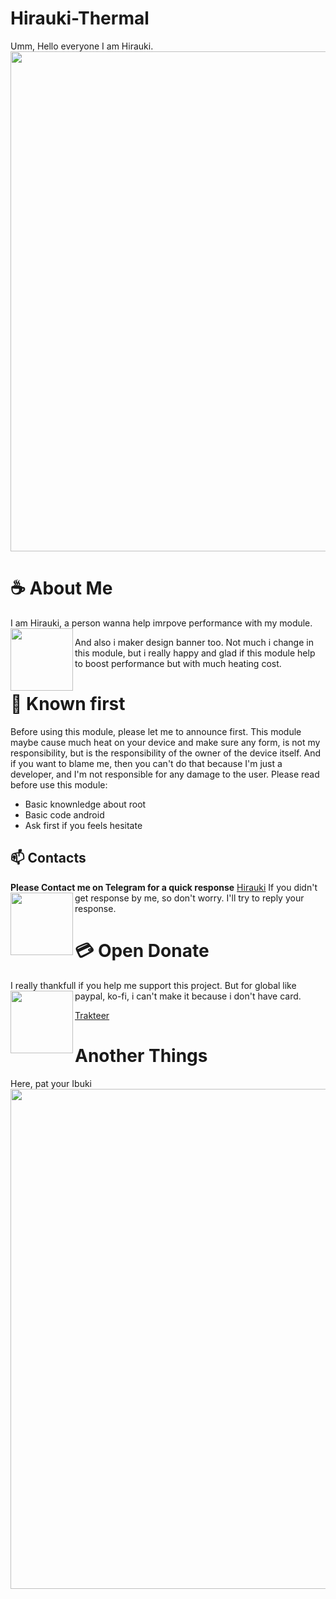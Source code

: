 # Hirauki-Thermal
Umm, Hello everyone I am Hirauki.
<img align="center" width="800" src="https://github.com/user-attachments/assets/6d80d35c-611e-46cb-a0c9-42c8f0b0a406">


# ☕ About Me
<a>I am Hirauki, a person wanna help imrpove performance with my module.</a>
<img align="left" width="100" src="https://github.com/user-attachments/assets/36165b23-81f6-4241-aae8-a6327c6ce4fe">
  <p>And also i maker design banner too.
  Not much i change in this module, but i really happy and glad if this module
  help to boost performance but with much heating cost.
<p/>
  

# 🤖 Known first
<a>Before using this module, please let me to announce first. This module maybe cause much heat on your device and make sure any form, is not my responsibility, but is the responsibility of the owner of the device itself. And if you want to blame me, then you can't do that because I'm just a developer, and I'm not responsible for any damage to the user.
Please read before use this module:
- Basic knownledge about root
- Basic code android
- Ask first if you feels hesitate
<a/>

## **📫 Contacts**
<a>**Please Contact me on Telegram for a quick response** [Hirauki](https://t.me/hirauki)
<img align="left" width="100" src="https://github.com/user-attachments/assets/d34d2262-b22f-4ffd-8a3f-42ffcc2c1dcf">
If you didn't get response by me, so don't worry. I'll try to reply your response.
</a>

# 💳 Open Donate
<a> I really thankfull if you help me support this project.
But for global like paypal, ko-fi, i can't make it because i don't have card.
<img align="left" width="100" src="https://github.com/user-attachments/assets/7b903660-2e5c-42e7-b3f5-5f98faaca650">

[Trakteer](https://trakteer.id/higane/tip)
<a/>


# Another Things
<a>Here, pat your Ibuki
<img align="center" width="800" src="https://github.com/user-attachments/assets/fc5d7093-2f4a-487b-ad02-c27edfface62">
<a/>
